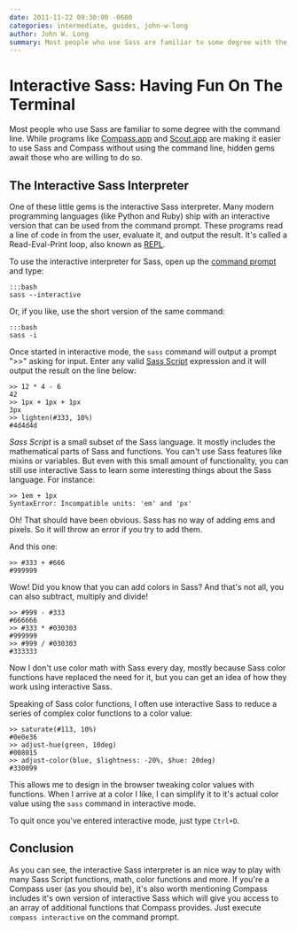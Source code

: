 ```yaml
---
date: 2011-11-22 09:30:00 -0600
categories: intermediate, guides, john-w-long
author: John W. Long
summary: Most people who use Sass are familiar to some degree with the command line. While programs like Compass.app and Scout.app are making it easier to use Sass and Compass without using the command line, hidden gems await those who are willing to do so.
---
```


# Interactive Sass: Having Fun On The Terminal

Most people who use Sass are familiar to some degree with the command line. While programs like [Compass.app](http://compass.handlino.com/) and [Scout.app](http://mhs.github.com/scout-app/) are making it easier to use Sass and Compass without using the command line, hidden gems await those who are willing to do so.

## The Interactive Sass Interpreter

One of these little gems is the interactive Sass interpreter. Many modern programming languages (like Python and Ruby) ship with an interactive version that can be used from the command prompt. These programs read a line of code in from the user, evaluate it, and output the result. It's called a Read-Eval-Print loop, also known as [REPL](http://en.wikipedia.org/wiki/Read–eval–print_loop).

To use the interactive interpreter for Sass, open up the [command prompt](http://wiseheartdesign.com/articles/2010/11/12/the-designers-guide-to-the-osx-command-prompt/) and type:

    :::bash
    sass --interactive

Or, if you like, use the short version of the same command:

    :::bash
    sass -i

Once started in interactive mode, the `sass` command will output a prompt ">>" asking for input. Enter any valid [Sass Script](http://sass-lang.com/docs/yardoc/file.SASS_REFERENCE.html#sassscript) expression and it will output the result on the line below:

    >> 12 * 4 - 6
    42
    >> 1px + 1px + 1px
    3px
    >> lighten(#333, 10%)
    #4d4d4d

*Sass Script* is a small subset of the Sass language. It mostly includes the mathematical parts of Sass and functions. You can't use Sass features like mixins or variables. But even with this small amount of functionality, you can still use interactive Sass to learn some interesting things about the Sass language. For instance:

    >> 1em + 1px
    SyntaxError: Incompatible units: 'em' and 'px'

Oh! That should have been obvious. Sass has no way of adding ems and pixels. So it will throw an error if you try to add them.

And this one:

    >> #333 + #666
    #999999

Wow! Did you know that you can add colors in Sass? And that's not all, you can also subtract, multiply and divide!

    >> #999 - #333
    #666666
    >> #333 * #030303
    #999999
    >> #999 / #030303
    #333333

Now I don't use color math with Sass every day, mostly because Sass color functions have replaced the need for it, but you can get an idea of how they work using interactive Sass.

Speaking of Sass color functions, I often use interactive Sass to reduce a series of complex color functions to a color value:

    >> saturate(#113, 10%)
    #0e0e36
    >> adjust-hue(green, 10deg)
    #008015
    >> adjust-color(blue, $lightness: -20%, $hue: 20deg)
    #330099

This allows me to design in the browser tweaking color values with functions. When I arrive at a color I like, I can simplify it to it's actual color value using the `sass` command in interactive mode.

To quit once you've entered interactive mode, just type `Ctrl+D`.

## Conclusion

As you can see, the interactive Sass interpreter is an nice way to play with many Sass Script functions, math, color functions and more. If you're a Compass user (as you should be), it's also worth mentioning Compass includes it's own version of interactive Sass which will give you access to an array of additional functions that Compass provides. Just execute `compass interactive` on the command prompt.
